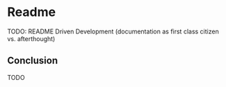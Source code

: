 # Readme

TODO: README Driven Development (documentation as first class citizen vs. afterthought)

## Conclusion

TODO
